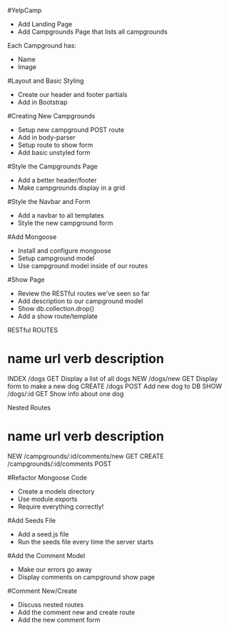 #YelpCamp
* Add Landing Page
* Add Campgrounds Page that lists all campgrounds

Each Campground has:
* Name
* Image

#Layout and Basic Styling
* Create our header and footer partials
* Add in Bootstrap

#Creating New Campgrounds
* Setup new campground POST route
* Add in body-parser
* Setup route to show form
* Add basic unstyled form

#Style the Campgrounds Page
* Add a better header/footer
* Make campgrounds display in a grid

#Style the Navbar and Form
* Add a navbar to all templates
* Style the new campground form

#Add Mongoose
* Install and configure mongoose
* Setup campground model
* Use campground model inside of our routes

#Show Page
* Review the RESTful routes we've seen so far
* Add description to our campground model
* Show db.collection.drop()
* Add a show route/template

RESTful ROUTES

name 	  url		verb 	description
==========================================================
INDEX 	/dogs		GET		Display a list of all dogs
NEW 	/dogs/new  	GET		Display form to make a new dog
CREATE  /dogs		POST	Add new dog to DB
SHOW    /dogs/:id   GET		Show info about one dog

Nested Routes

name 	  url							verb 	description
==========================================================
NEW 	/campgrounds/:id/comments/new 	GET
CREATE 	/campgrounds/:id/comments		POST


#Refactor Mongoose Code
* Create a models directory
* Use module.exports
* Require everything correctly!

#Add Seeds File
* Add a seed.js file
* Run the seeds file every time the server starts

#Add the Comment Model
* Make our errors go away
* Display comments on campground show page

#Comment New/Create
* Discuss nested routes
* Add the comment new and create route
* Add the new comment form